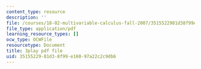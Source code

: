 ```yaml
---
content_type: resource
description: ''
file: /courses/18-02-multivariable-calculus-fall-2007/3515522981d38f99e16097a22c2c9db6_sr7kCpzAuYw.pdf
file_type: application/pdf
learning_resource_types: []
ocw_type: OCWFile
resourcetype: Document
title: 3play pdf file
uid: 35155229-81d3-8f99-e160-97a22c2c9db6
---
```

